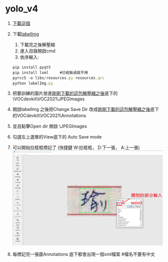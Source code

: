 # yolo_v4

1. [下載這個](https://github.com/a13140120a/yolo_v4/blob/main/train.rar)

2. 下載[labelImg](https://github.com/tzutalin/labelImg)
    1. 下載完之後解壓縮
    2. 進入目錄開啟cmd
    3. 依序輸入:
    ```js
    pip install pyqt5
    pip install lxml     #已經裝過就不用
    pyrcc5 -o libs/resources.py resources.qrc
    python labelImg.py
    ```
    
3. 把要訓練的圖片放進[剛剛下載的這包解壓縮之後](https://github.com/a13140120a/yolo_v4/blob/main/train.rar)底下的\VOCdevkit\VOC2021\JPEGImages
4. 開啟labelImg 之後把Change Save Dir 改成[剛剛下載的這包解壓縮之後](https://github.com/a13140120a/yolo_v4/blob/main/train.rar)底下的VOCdevkit\VOC2021\Annotations
5. 並且點擊Open dir 開啟 \JPEGImages
6. 勾選左上選單的View底下的 Auto Save mode
7. 可以開始拉框框標記了 (快捷鍵 W:拉框框， D:下一張， A:上一張)
    ![image](https://github.com/a13140120a/yolo_v4/blob/main/teach.PNG)
9. 每標記完一張圖Annotations 底下都會出現一個xml檔案  #檔名不要有中文
